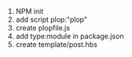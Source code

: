 1. NPM init
2. add script plop:"plop"
3. create plopfile.js
4. add type:module in package.json
5. create template/post.hbs